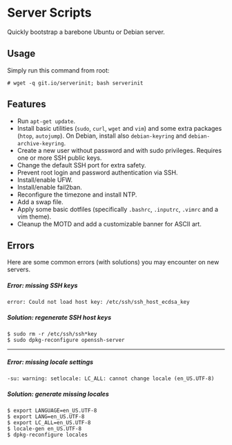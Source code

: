 # Server Scripts
Quickly bootstrap a barebone Ubuntu or Debian server. 

## Usage
Simply run this command from root:

    # wget -q git.io/serverinit; bash serverinit

## Features

* Run `apt-get update`.
* Install basic utilities (`sudo`, `curl`, `wget` and `vim`) and some extra packages (`htop`, `autojump`). On Debian, install also `debian-keyring` and `debian-archive-keyring`.
* Create a new user without password and with sudo privileges. Requires one or more SSH public keys.
* Change the default SSH port for extra safety.
* Prevent root login and password authentication via SSH.
* Install/enable UFW.
* Install/enable fail2ban.
* Reconfigure the timezone and install NTP.
* Add a swap file.
* Apply some basic dotfiles (specifically `.bashrc`, `.inputrc`, `.vimrc` and a vim theme).
* Cleanup the MOTD and add a customizable banner for ASCII art.

## Errors
Here are some common errors (with solutions) you may encounter on new servers.

##### Error: missing SSH keys

    error: Could not load host key: /etc/ssh/ssh_host_ecdsa_key

##### Solution: regenerate SSH host keys

    $ sudo rm -r /etc/ssh/ssh*key
    $ sudo dpkg-reconfigure openssh-server

***
##### Error: missing locale settings

    -su: warning: setlocale: LC_ALL: cannot change locale (en_US.UTF-8)

##### Solution: generate missing locales

    $ export LANGUAGE=en_US.UTF-8
    $ export LANG=en_US.UTF-8
    $ export LC_ALL=en_US.UTF-8
    $ locale-gen en_US.UTF-8
    $ dpkg-reconfigure locales
